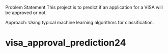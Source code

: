 
Problem Statement
This project is to predict if an application for a VISA will be approved or not. 

Approach: 
Using typical machine learning algorithms for classification. 




# visa_approval_prediction24